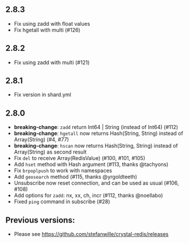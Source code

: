 ## 2.8.3
* Fix using zadd with float values
* Fix hgetall with multi (#126)

## 2.8.2
* Fix using zadd with multi (#121)

## 2.8.1
* Fix version in shard.yml

## 2.8.0
* **breaking-change**: `zadd` return Int64 | String (instead of Int64) (#112)
* **breaking-change**: `hgetall` now returns Hash(String, String) instead of Array(String) (#4, #77)
* **breaking-change**: `hscan` now returns Hash(String, String) instead of Array(String) as second result
* Fix `del` to receive Array(RedisValue) (#100, #101, #105)
* Add `hset` method with Hash argument (#113, thanks @tachyons)
* Fix `brpoplpush` to work with namespaces
* Add `geosearch` method (#115, thanks @yrgoldteeth)
* Unsubscribe now reset connection, and can be used as usual (#106, #108)
* Add options for `zadd`: nx, xx, ch, incr (#112, thanks @noellabo)
* Fixed `ping` command in subscribe (#28)

## Previous versions:
* Please see https://github.com/stefanwille/crystal-redis/releases

